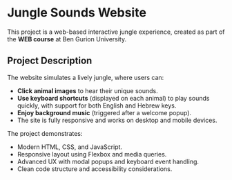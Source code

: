 # Jungle Sounds Website

This project is a web-based interactive jungle experience, created as part of the **WEB course** at Ben Gurion University.

## Project Description

The website simulates a lively jungle, where users can:

- **Click animal images** to hear their unique sounds.
- **Use keyboard shortcuts** (displayed on each animal) to play sounds quickly, with support for both English and Hebrew keys.
- **Enjoy background music** (triggered after a welcome popup).
- The site is fully responsive and works on desktop and mobile devices.

The project demonstrates:
- Modern HTML, CSS, and JavaScript.
- Responsive layout using Flexbox and media queries.
- Advanced UX with modal popups and keyboard event handling.
- Clean code structure and accessibility considerations.
